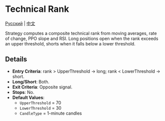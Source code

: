 # Technical Rank
[Русский](README_ru.md) | [中文](README_cn.md)

Strategy computes a composite technical rank from moving averages, rate of change, PPO slope and RSI. Long positions open when the rank exceeds an upper threshold, shorts when it falls below a lower threshold.

## Details

- **Entry Criteria**: rank > UpperThreshold → long; rank < LowerThreshold → short.
- **Long/Short**: Both.
- **Exit Criteria**: Opposite signal.
- **Stops**: No.
- **Default Values**:
  - `UpperThreshold` = 70
  - `LowerThreshold` = 30
  - `CandleType` = 1-minute candles
